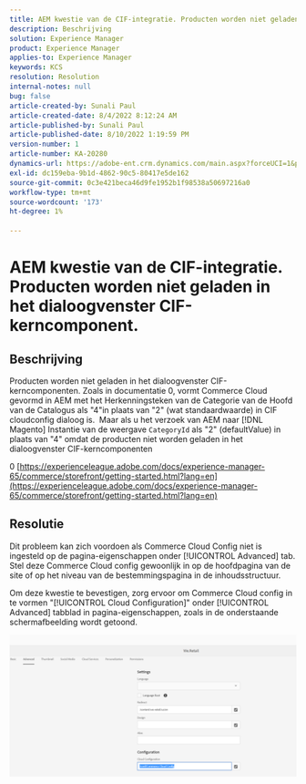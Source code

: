 ```yaml
---
title: AEM kwestie van de CIF-integratie. Producten worden niet geladen in het dialoogvenster CIF-kerncomponent.
description: Beschrijving
solution: Experience Manager
product: Experience Manager
applies-to: Experience Manager
keywords: KCS
resolution: Resolution
internal-notes: null
bug: false
article-created-by: Sunali Paul
article-created-date: 8/4/2022 8:12:24 AM
article-published-by: Sunali Paul
article-published-date: 8/10/2022 1:19:59 PM
version-number: 1
article-number: KA-20280
dynamics-url: https://adobe-ent.crm.dynamics.com/main.aspx?forceUCI=1&pagetype=entityrecord&etn=knowledgearticle&id=b6bf0d28-cd13-ed11-b83d-002248086a27
exl-id: dc159eba-9b1d-4862-90c5-80417e5de162
source-git-commit: 0c3e421beca46d9fe1952b1f98538a50697216a0
workflow-type: tm+mt
source-wordcount: '173'
ht-degree: 1%

---
```


# AEM kwestie van de CIF-integratie. Producten worden niet geladen in het dialoogvenster CIF-kerncomponent.

## Beschrijving

Producten worden niet geladen in het dialoogvenster CIF-kerncomponenten. Zoals in documentatie 0, vormt Commerce Cloud gevormd in AEM met het Herkenningsteken van de Categorie van de Hoofd van de Catalogus als &quot;4&quot;in plaats van &quot;2&quot; (wat standaardwaarde) in CIF cloudconfig dialoog is.  Maar als u het verzoek van AEM naar [!DNL Magento] Instantie van de weergave `CategoryId` als &quot;2&quot; (defaultValue) in plaats van &quot;4&quot; omdat de producten niet worden geladen in het dialoogvenster CIF-kerncomponenten

0 [https://experienceleague.adobe.com/docs/experience-manager-65/commerce/storefront/getting-started.html?lang=en](https://experienceleague.adobe.com/docs/experience-manager-65/commerce/storefront/getting-started.html?lang=en)

## Resolutie


Dit probleem kan zich voordoen als Commerce Cloud Config niet is ingesteld op de pagina-eigenschappen onder [!UICONTROL Advanced] tab. Stel deze Commerce Cloud config gewoonlijk in op de hoofdpagina van de site of op het niveau van de bestemmingspagina in de inhoudsstructuur.

Om deze kwestie te bevestigen, zorg ervoor om Commerce Cloud config in te vormen &quot;[!UICONTROL Cloud Configuration]&quot; onder [!UICONTROL Advanced] tabblad in pagina-eigenschappen, zoals in de onderstaande schermafbeelding wordt getoond.

![](assets/35698328-9514-ed11-b83d-002248086a9c.png)
